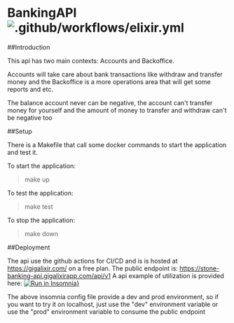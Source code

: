 
# BankingAPI ![.github/workflows/elixir.yml](https://github.com/andrepaes/api_banking/workflows/.github/workflows/elixir.yml/badge.svg)

##Introduction

This api has two main contexts: Accounts and Backoffice. 

Accounts will take care about bank transactions like withdraw and transfer money and the Backoffice is a more operations area that will get some reports and etc.

The balance account never can be negative, the account can't transfer money for yourself and the amount of money to transfer and withdraw can't be negative too

##Setup

There is a Makefile that call some docker commands to start the application and test it.

To start the application:
> make up

To test the application:
> make test

To stop the application:
> make down

##Deployment

The api use the github actions for CI/CD and is is hosted at https://gigalixir.com/ on a free plan.
The public endpoint is: https://stone-banking-api.gigalixirapp.com/api/v1
A api example of utilization is provided here: [![Run in Insomnia}](https://insomnia.rest/images/run.svg)](https://insomnia.rest/run/?label=banking-api&uri=https%3A%2F%2Fraw.githubusercontent.com%2Fandrepaes%2Fapi_banking%2Fmaster%2FInsomnia_2020-03-29.json)

The above insomnia config file provide a dev and prod environment, so if you want to try it on localhost, just use the "dev" environment variable or use the "prod" environment variable to consume the public endpoint
